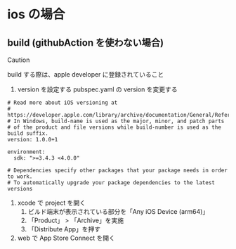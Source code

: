 # ios の場合

## build (githubAction を使わない場合)

> [!CAUTION]
> build する際は、apple developer に登録されていること

1. version を設定する
   pubspec.yaml の version を変更する

```
# Read more about iOS versioning at
# https://developer.apple.com/library/archive/documentation/General/Reference/InfoPlistKeyReference/Articles/CoreFoundationKeys.html
# In Windows, build-name is used as the major, minor, and patch parts
# of the product and file versions while build-number is used as the build suffix.
version: 1.0.0+1

environment:
  sdk: ">=3.4.3 <4.0.0"

# Dependencies specify other packages that your package needs in order to work.
# To automatically upgrade your package dependencies to the latest versions
```

1. xcode で project を開く
   1. ビルド端末が表示されている部分を「Any iOS Device (arm64)」
   2. 「Product」 > 「Archive」を実施
   3. 「Distribute App」を押す
2. web で App Store Connect を開く
